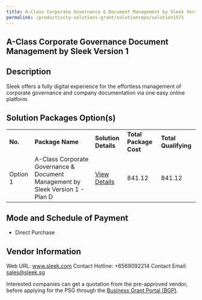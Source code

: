 ```yaml
---
title: A-Class Corporate Governance & Document Management by Sleek Version 1
permalink: /productivity-solutions-grant/solutionrepo/solution1571
---
```


## A-Class Corporate Governance Document Management by Sleek Version 1

## Description

Sleek offers a fully digital experience for the effortless management of corporate governance and company documentation via one easy online platform.

## Solution Packages Option(s)

<table>
<tr>
<td><b>No.</b></td>
<td><b>Package Name</b></td>
<td><b>Solution Details</b></td>
<td><b>Total Package Cost</b></td>
<td><b>Total Qualifying</b></td>
</tr>
<tr>
<td>Option 1</td>
<td>A-Class Corporate Governance & Document Management by Sleek Version 1 - Plan D</td>
<td><a href='https://www.gobusiness.gov.sg/images/psg/DesensitisedSleekDocMgtCRwef8April2021_Part_4.pdf'>View Details</a></td>
<td>841.12</td>
<td>841.12</td>
</tr>
</table>

## Mode and Schedule of Payment

 - Direct Purchase

## Vendor Information

 Web URL: www.sleek.com 
Contact Hotline: +6569092214 
Contact Email: sales@sleek.sg 


Interested companies can get a quotation from the pre-approved vendor, before applying for the PSG through the <a href='https://www.businessgrants.gov.sg/'>Business Grant Portal (BGP)</a>.

<script src="/jquery/resize-tables.js"></script>
